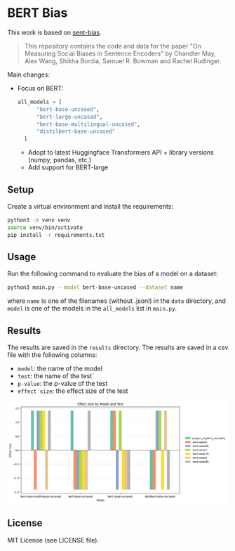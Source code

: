 # BERT Bias

This work is based on [sent-bias](https://github.com/W4ngatang/sent-bias).

> This repository contains the code and data for the paper "On Measuring Social Biases in Sentence Encoders" by Chandler May, Alex Wang, Shikha Bordia, Samuel R. Bowman and Rachel Rudinger.

Main changes:
- Focus on BERT:
  ```python
  all_models = [
        "bert-base-uncased",
        "bert-large-uncased",
        "bert-base-multilingual-uncased",
        "distilbert-base-uncased"
    ]
    ```
  - Adopt to latest Huggingface Transformers API + library versions (numpy, pandas, etc.)
  - Add support for BERT-large

## Setup
Create a virtual environment and install the requirements:
```bash
python3 -m venv venv
source venv/bin/activate
pip install -r requirements.txt
```

## Usage
Run the following command to evaluate the bias of a model on a dataset:
```bash
python3 main.py --model bert-base-uncased --dataset name
```
where `name` is one of the filenames (without .jsonl) in the `data` directory, and `model` is one of the models in the `all_models` list in `main.py`.

## Results
The results are saved in the `results` directory. The results are saved in a csv file with the following columns:
- `model`: the name of the model
- `test`: the name of the test`
- `p-value`: the p-value of the test
- `effect size`: the effect size of the test

![results](results.png)

## License
MIT License (see LICENSE file).